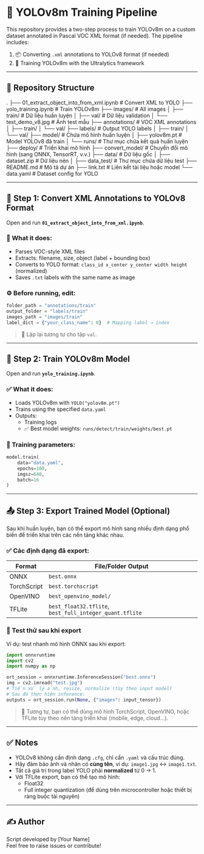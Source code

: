 # 🚀 YOLOv8m Training Pipeline

This repository provides a two-step process to train YOLOv8m on a custom dataset annotated in Pascal VOC XML format (if needed). The pipeline includes:

1. 📦 Converting `.xml` annotations to YOLOv8 format (if needed)
2. 🧠 Training YOLOv8m with the Ultralytics framework

---

## 📁 Repository Structure

.
├── 01_extract_object_into_from_xml.ipynb # Convert XML to YOLO
├── yolo_training.ipynb # Train YOLOv8m
├── images/ # All images
│ ├── train/ # Dữ liệu huấn luyện
│ ├── val/ # Dữ liệu validation
│ └── test_demo_v8.jpg # Ảnh test mẫu
├── annotations/ # VOC XML annotations
│ ├── train/
│ └── val/
├── labels/ # Output YOLO labels
│ ├── train/
│ └── val/
├── model/ # Chứa mô hình huấn luyện
│ ├── yolov8m.pt # Model YOLOv8 đã train
│ └── runs/ # Thư mục chứa kết quả huấn luyện
├── deploy/ # Triển khai mô hình
├── convert_model/ # Chuyển đổi mô hình (sang ONNX, TensorRT, v.v.)
├── data/ # Dữ liệu gốc
│ ├── dataset.zip # Dữ liệu nén
│ ├── data_test/ # Thư mục chứa dữ liệu test
├── README.md # Mô tả dự án
├── link.txt # Liên kết tài liệu hoặc model
└── data.yaml # Dataset config for YOLO

---

## 🔧 Step 1: Convert XML Annotations to YOLOv8 Format

Open and run **`01_extract_object_into_from_xml.ipynb`**.

### 🔄 What it does:

- Parses VOC-style XML files
- Extracts: filename, size, object (label + bounding box)
- Converts to YOLO format: `class_id x_center y_center width height` (normalized)
- Saves `.txt` labels with the same name as image

### ⚙️ Before running, edit:

```python
folder_path = "annotations/train"
output_folder = "labels/train"
images_path = "images/train"
label_dict = {"your_class_name": 0}  # Mapping label → index
```

> 📌 Lặp lại tương tự cho tập `val`.

---

## 🧠 Step 2: Train YOLOv8m Model

Open and run **`yolo_training.ipynb`**.

### ✅ What it does:

- Loads YOLOv8m with `YOLO("yolov8m.pt")`
- Trains using the specified `data.yaml`
- Outputs:
  - Training logs
  - ✅ Best model weights: `runs/detect/train/weights/best.pt`

### 🔧 Training parameters:

```python
model.train(
    data="data.yaml",
    epochs=100,
    imgsz=640,
    batch=16
)
```

---

## 📤 Step 3: Export Trained Model (Optional)

Sau khi huấn luyện, bạn có thể export mô hình sang nhiều định dạng phổ biến để triển khai trên các nền tảng khác nhau.

### ✅ Các định dạng đã export:

| Format      | File/Folder Output                                      |
| ----------- | ------------------------------------------------------- |
| ONNX        | `best.onnx`                                             |
| TorchScript | `best.torchscript`                                      |
| OpenVINO    | `best_openvino_model/`                                  |
| TFLite      | `best_float32.tflite`, `best_full_integer_quant.tflite` |

### 🧪 Test thử sau khi export

Ví dụ: test nhanh mô hình ONNX sau khi export:

```python
import onnxruntime
import cv2
import numpy as np

ort_session = onnxruntime.InferenceSession("best.onnx")
img = cv2.imread("test.jpg")
# Tiền xử lý ảnh, resize, normalize (tùy theo input model)
# Sau đó thực hiện inference:
outputs = ort_session.run(None, {"images": input_tensor})
```

> 📌 Tương tự, bạn có thể dùng mô hình TorchScript, OpenVINO, hoặc TFLite tùy theo nền tảng triển khai (mobile, edge, cloud...).

---

## ✅ Notes

- YOLOv8 không cần định dạng `.cfg`, chỉ cần `.yaml` và cấu trúc đúng.
- Hãy đảm bảo ảnh và nhãn có **cùng tên**, ví dụ: `image1.jpg` ↔ `image1.txt`.
- Tất cả giá trị trong label YOLO phải **normalized** từ 0 → 1.
- Với TFLite export, bạn có thể tạo mô hình:
  - Float32
  - Full integer quantization (để dùng trên microcontroller hoặc thiết bị ràng buộc tài nguyên)

---

## ✍️ Author

Script developed by [Your Name]  
Feel free to raise issues or contribute!
